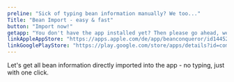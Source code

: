 ```yaml
---
preline: "Sick of typing bean information manually? We too..."
Title: "Bean Import - easy & fast"
button: "Import now!"
getapp: "You don't have the app installed yet? Then please go ahead, we will wait here..."
linkAppleAppStore: "https://apps.apple.com/de/app/beanconqueror/id1445297158"
linkGooglePlayStore: "https://play.google.com/store/apps/details?id=com.beanconqueror.app"
---
```


Let's get all bean information directly imported into the app - no typing, just with one click.